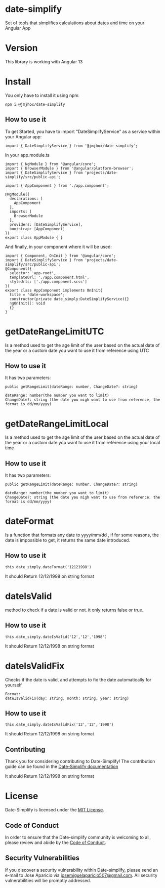 # date-simplify
Set of tools that simplifies calculations about dates and time  on your Angular App


# Version
This library is working with Angular 13

# Install
You only have to install it using npm:
```
npm i @jmjhox/date-simplify
```

## How to use it
To get Started, you have to import "DateSimplifyService" as a service within your Angular app:
```
import { DateSimplifyService } from '@jmjhox/date-simplify';
```

In your app.module.ts
```
import { NgModule } from '@angular/core';
import { BrowserModule } from '@angular/platform-browser';
import { DateSimplifyService } from 'projects/date-simplify/src/public-api';

import { AppComponent } from './app.component';

@NgModule({
  declarations: [
    AppComponent
  ],
  imports: [
    BrowserModule
  ],
  providers: [DateSimplifyService],
  bootstrap: [AppComponent]
})
export class AppModule { }
```

And finally, in your component where it will be used:
```
import { Component, OnInit } from '@angular/core';
import { DateSimplifyService } from 'projects/date-simplify/src/public-api';
@Component({
  selector: 'app-root',
  templateUrl: './app.component.html',
  styleUrls: ['./app.component.scss']
})
export class AppComponent implements OnInit{
  title = 'date-workspace';
  constructor(private date_simply:DateSimplifyService){}
  ngOnInit(): void
  {}
}
```
# getDateRangeLimitUTC
Is a method used to get the age limit of the user based on the actual date of the year or a custom date you want to use it from reference using UTC
## How to use it
It has two parameters: 
```
public getRangeLimit(dateRange: number, ChangeDate?: string)

dateRange: number(the number you want to limit)
ChangeDate?: string (the date you migh want to use from reference, the format is dd/mm/yyyy)
```

# getDateRangeLimitLocal
Is a method used to get the age limit of the user based on the actual date of the year or a custom date you want to use it from reference using your local time
## How to use it
It has two parameters: 
```
public getRangeLimit(dateRange: number, ChangeDate?: string)

dateRange: number(the number you want to limit)
ChangeDate?: string (the date you migh want to use from reference, the format is dd/mm/yyyy)
```

# dateFormat
Is a function that formats any date to yyyy/mm/dd , if for some reasons, the date is impossible to get, it returns the same date introduced.
## How to use it
```
this.date_simply.dateFormat('12121998')
```
It should Return 12/12/1998 on string format

# dateIsValid
method to check if a date is valid or not. it only returns false or true.
## How to use it
```
this.date_simply.dateIsValid('12','12','1998')
```
It should Return 12/12/1998 on string format


# dateIsValidFix
Checks if the date is valid, and attempts to fix the date automatically for yourself

```
Format:
dateIsValidFix(day: string, month: string, year: string)
```

## How to use it
```
this.date_simply.dateIsValidFix('12','12','1998')
```

It should Return 12/12/1998 on string format


## Contributing
Thank you for considering contributing to Date-Simplify! The contribution guide can be found in the [Date-Simplify documentation]()

It should Return 12/12/1998 on string format

# License

Date-Simplify is licensed under the [MIT License](https://opensource.org/licenses/MIT).


## Code of Conduct

In order to ensure that the Date-simplify community is welcoming to all, please review and abide by the [Code of Conduct]().

## Security Vulnerabilities

If you discover a security vulnerability within Date-simplify, please send an e-mail to Jose Aparicio via [josemiguelaparicio507@gmail.com](mailto:josemiguelaparicio507@gmail.com). All security vulnerabilities will be promptly addressed.